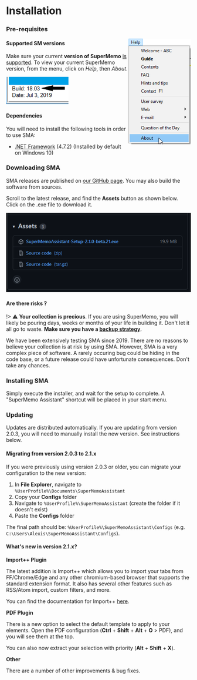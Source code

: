 # Installation

### Pre-requisites

<img src="content/images/qs-install/sm-menu-help-about.png" align="right" />

#### Supported SM versions

Make sure your current **version of SuperMemo** [is supported](/#supported-versions). To view your current SuperMemo version, from the menu, click on *Help*, then *About*.

![SuperMemo Version](content/images/qs-install/sm-build-version.png)

#### Dependencies

You will need to install the following tools in order to use SMA:

- [.NET Framework](https://dotnet.microsoft.com/download/dotnet-framework/thank-you/net472-web-installer) (4.7.2) (Installed by default on Windows 10)


### Downloading SMA

SMA releases are published on [our GitHub page](https://github.com/supermemo/SuperMemoAssistant/releases/latest/). You may also build the software from sources.

Scroll to the latest release, and find the **Assets** button as shown below. Click on the .exe file to download it.

![SMA GitHub releases download](content/images/qs-install/sma-github-releases.png)

#### Are there risks ?

!> ⚠️ **Your collection is precious**. If you are using SuperMemo, you will likely be pouring days, weeks or months of your life in building it. Don't let it all go to waste. **Make sure you have a [backup strategy](https://www.supermemo.wiki/backup)**.

We have been extensively testing SMA since 2019. There are no reasons to believe your collection is at risk by using SMA. However, SMA is a very complex piece of software. A rarely occuring bug could be hiding in the code base, or a future release could have unfortunate consequences. Don't take any chances.

### Installing SMA

Simply execute the installer, and wait for the setup to complete. A "SuperMemo Assistant" shortcut will be placed in your start menu.

### Updating

Updates are distributed automatically. If you are updating from version 2.0.3, you will need to manually install the new version. See instructions below.

#### Migrating from version 2.0.3 to 2.1.x

If you were previously using version 2.0.3 or older, you can migrate your configuration to the new version:

1. In **File Explorer**, navigate to `%UserProfile%\Documents\SuperMemoAssistant`
2. Copy your **Configs** folder
3. Navigate to `%UserProfile%\SuperMemoAssistant` (create the folder if it doesn't exist)
4. Paste the **Configs** folder

The final path should be: `%UserProfile%\SuperMemoAssistant\Configs` (e.g. `C:\Users\Alexis\SuperMemoAssistant\Configs`).

#### What's new in version 2.1.x?

**Import++ Plugin**

The latest addition is Import++ which allows you to import your tabs from FF/Chrome/Edge and any other chromium-based browser that supports the standard extension format. It also has several other features such as RSS/Atom import, custom filters, and more.

You can find the documentation for Import++ [here](/#plugin-Import).

**PDF Plugin**

There is a new option to select the default template to apply to your elements. Open the PDF configuration (**Ctrl** + **Shift** + **Alt** + **O** > PDF), and you will see them at the top.

You can also now extract your selection with priority (**Alt** + **Shift** + **X**).

**Other**

There are a number of other improvements & bug fixes.